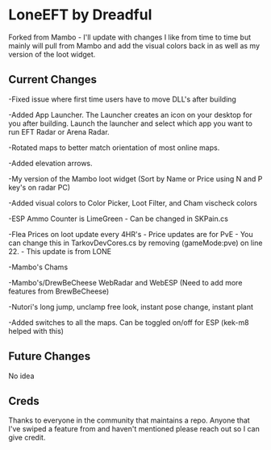 # LoneEFT by Dreadful

Forked from Mambo - I'll update with changes I like from time to time but mainly will pull from Mambo and add the visual colors back in as well as my version of the loot widget. 

## Current Changes

-Fixed issue where first time users have to move DLL's after building

-Added App Launcher. The Launcher creates an icon on your desktop for you after building. Launch the launcher and select which app you want to run EFT Radar or Arena Radar.

-Rotated maps to better match orientation of most online maps.

-Added elevation arrows.

-My version of the Mambo loot widget (Sort by Name or Price using N and P key's on radar PC)

-Added visual colors to Color Picker, Loot Filter, and Cham vischeck colors

-ESP Ammo Counter is LimeGreen - Can be changed in SKPain.cs

-Flea Prices on loot update every 4HR's - Price updates are for PvE - You can change this in TarkovDevCores.cs by removing (gameMode:pve) on line 22. - This update is from LONE

-Mambo's Chams

-Mambo's/DrewBeCheese WebRadar and WebESP (Need to add more features from BrewBeCheese)

-Nutori's long jump, unclamp free look, instant pose change, instant plant

-Added switches to all the maps. Can be toggled on/off for ESP (kek-m8 helped with this)

## Future Changes

No idea

## Creds

Thanks to everyone in the community that maintains a repo. Anyone that I've swiped a feature from and haven't mentioned please reach out so I can give credit.
